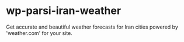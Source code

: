 # wp-parsi-iran-weather
Get accurate and beautiful weather forecasts for Iran cities powered by 'weather.com' for your site.
